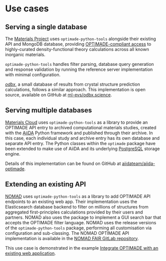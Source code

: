 # Use cases

## Serving a single database

The [Materials Project](https://materialsproject.org) uses `optimade-python-tools` alongside their existing API and MongoDB database, providing [OPTIMADE-compliant access](https://optimade.materialsproject.org) to highly-curated density-functional theory calculations across all known inorganic materials.

`optimade-python-tools` handles filter parsing, database query generation and response validation by running the reference server implementation with minimal configuration.

[*odbx*](https://odbx.science), a small database of results from crystal structure prediction calculations, follows a similar approach.
This implementation is open source, available on GitHub at [ml-evs/odbx.science](https://github.com/ml-evs/odbx.science).

## Serving multiple databases

[Materials Cloud](https://materialscloud.org) uses `optimade-python-tools` as a library to provide an OPTIMADE API entry to archived computational materials studies, created with the [AiiDA](https://aiida.net) Python framework and published through their archive.
In this case, each individual study and archive entry has its own database and separate API entry.
The Python classes within the `optimade` package have been extended to make use of AiiDA and its underlying [PostgreSQL](https://postgresql.org) storage engine.

Details of this implementation can be found on GitHub at [aiidateam/aiida-optimade](https://github.com/aiidateam/aiida-optimade).

## Extending an existing API

[NOMAD](https://nomad-lab.eu/) uses `optimade-python-tools` as a library to add OPTIMADE API endpoints to an existing web app.
Their implementation uses the Elasticsearch database backend to filter on millions of structures from aggregated first-principles calculations provided by their users and partners.
NOMAD also uses the package to implement a GUI search bar that accepts the OPTIMADE filter language.
NOMAD uses the release versions of the `optimade-python-tools` package, performing all customisation via configuration and sub-classing.
The NOMAD OPTIMADE API implementation is available in the [NOMAD FAIR GitLab repository](https://gitlab.mpcdf.mpg.de/nomad-lab/nomad-FAIR).

This use case is demonstrated in the example [Integrate OPTIMADE with an existing web application](integrated.md).
